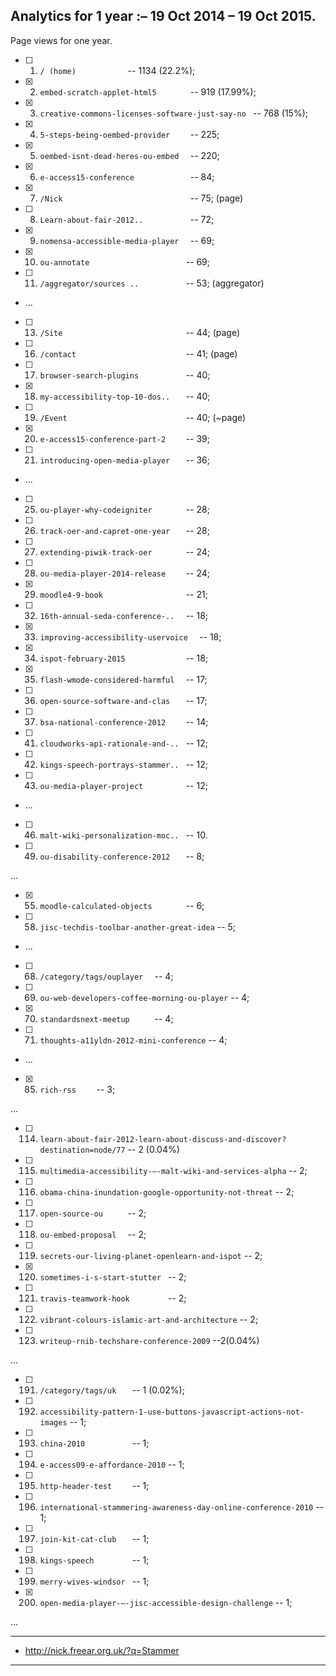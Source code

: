 
## Analytics for 1 year :– 19 Oct 2014 – 19 Oct 2015.

Page views for one year.


* [ ] 1. `/ (home)           ` -- 1134 (22.2%);
* [x] 2. `embed-scratch-applet-html5       ` -- 919 (17.99%);
* [x] 3. `creative-commons-licenses-software-just-say-no ` -- 768 (15%);
* [x] 4. `5-steps-being-oembed-provider    ` -- 225;
* [x] 5. `oembed-isnt-dead-heres-ou-embed  ` -- 220;
* [x] 6. `e-access15-conference            ` -- 84;
* [x] 7. `/Nick                            ` -- 75; (page)
* [ ] 8. `Learn-about-fair-2012..          ` -- 72;
* [x] 9. `nomensa-accessible-media-player  ` -- 69;
* [x] 10. `ou-annotate                     ` -- 69;
* [ ] 11. `/aggregator/sources ..          ` -- 53; (aggregator)
* ...
* [ ] 13. `/Site                           ` -- 44; (page)
* [ ] 16. `/contact                        ` -- 41; (page)
* [ ] 17. `browser-search-plugins          ` -- 40;
* [x] 18. `my-accessibility-top-10-dos..   ` -- 40;
* [ ] 19. `/Event                          ` -- 40; (~page)
* [x] 20. `e-access15-conference-part-2    ` -- 39;
* [ ] 21. `introducing-open-media-player   ` -- 36;
* ...
* [ ] 25. `ou-player-why-codeigniter       ` -- 28;
* [ ] 26. `track-oer-and-capret-one-year   ` -- 28;
* [ ] 27. `extending-piwik-track-oer       ` -- 24;
* [ ] 28. `ou-media-player-2014-release    ` -- 24;
* [x] 29. `moodle4-9-book                  ` -- 21;
* [ ] 32. `16th-annual-seda-conference-..  ` -- 18;
* [x] 33. `improving-accessibility-uservoice  ` -- 18;
* [x] 34. `ispot-february-2015             ` -- 18;
* [x] 35. `flash-wmode-considered-harmful  ` -- 17;
* [ ] 36. `open-source-software-and-clas   ` -- 17;
* [ ] 37. `bsa-national-conference-2012    ` -- 14;
* [ ] 41. `cloudworks-api-rationale-and-.. ` -- 12;
* [ ] 42. `kings-speech-portrays-stammer.. ` -- 12;
* [ ] 43. `ou-media-player-project         ` -- 12;
* ...
* [ ] 46. `malt-wiki-personalization-moc.. ` -- 10.
* [ ] 49. `ou-disability-conference-2012   ` -- 8;

...

* [x] 55. `moodle-calculated-objects       ` -- 6;
* [ ] 58. `jisc-techdis-toolbar-another-great-idea` -- 5;
* ...
* [ ] 68.	`/category/tags/ouplayer  ` -- 4;
*	[ ] 69.	`ou-web-developers-coffee-morning-ou-player` -- 4;
* [x] 70.	`standardsnext-meetup     ` -- 4;
* [ ] 71. `thoughts-a11yldn-2012-mini-conference` -- 4;
* ...
* [x] 85. `rich-rss    ` -- 3;

...

* [ ] 114. `learn-about-fair-2012-learn-about-discuss-and-discover?destination=node/77` -- 2 (0.04%)
* [ ] 115. `multimedia-accessibility-–-malt-wiki-and-services-alpha` -- 2;
* [ ] 116. `obama-china-inundation-google-opportunity-not-threat` -- 2;
* [ ] 117. `open-source-ou     ` -- 2;
* [ ] 118. `ou-embed-proposal  ` -- 2;
* [ ] 119. `secrets-our-living-planet-openlearn-and-ispot` -- 2;
* [x] 120. `sometimes-i-s-start-stutter ` -- 2;
* [ ] 121. `travis-teamwork-hook        ` -- 2;
* [ ] 122. `vibrant-colours-islamic-art-and-architecture` -- 2;
* [ ] 123. `writeup-rnib-techshare-conference-2009` --2(0.04%)

...

* [ ] 191. `/category/tags/uk   ` -- 1 (0.02%);
* [ ] 192. `accessibility-pattern-1-use-buttons-javascript-actions-not-images` -- 1;
* [ ] 193. `china-2010          ` -- 1;
* [ ] 194. `e-access09-e-affordance-2010` -- 1;
* [ ] 195. `http-header-test    ` -- 1;
* [ ] 196. `international-stammering-awareness-day-online-conference-2010` -- 1;
* [ ] 197. `join-kit-cat-club   ` -- 1;
* [ ] 198. `kings-speech        ` -- 1;
* [ ] 199. `merry-wives-windsor ` -- 1;
*	[x] 200. `open-media-player-–-jisc-accessible-design-challenge` -- 1;

...

---

* http://nick.freear.org.uk/?q=Stammer

---

